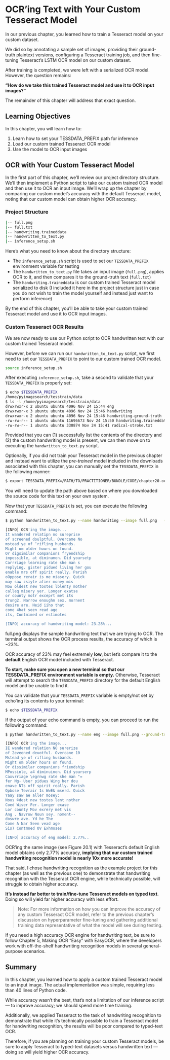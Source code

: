 # OCR’ing Text with Your Custom Tesseract Model
In our previous chapter, you learned how to train a Tesseract model on your custom dataset.

We did so by annotating a sample set of images, providing their ground-truth plaintext
versions, configuring a Tesseract training job, and then fine-tuning Tesseract’s LSTM OCR
model on our custom dataset.

After training is completed, we were left with a serialized OCR model. However, the question
remains:

**“How do we take this trained Tesseract model and use it to OCR input images?”**

The remainder of this chapter will address that exact question.

## Learning Objectives
In this chapter, you will learn how to:
1. Learn how to set your TESSDATA_PREFIX path for inference
2. Load our custom trained Tesseract OCR model
3. Use the model to OCR input images

## OCR with Your Custom Tesseract Model 
In the first part of this chapter, we’ll review our project directory structure. We’ll then
implement a Python script to take our custom trained OCR model and then use it to OCR an 
input image. We’ll wrap up the chapter by comparing our custom model’s accuracy with the
default Tesseract model, noting that our custom model can obtain higher OCR accuracy.
### Project Structure 
```bash
|-- full.png
|-- full.txt
|-- handwriting.traineddata
|-- handwritten_to_text.py
|-- inference_setup.sh
```
Here’s what you need to know about the directory structure:
* The ``inference_setup.sh`` script is used to set our ``TESSDATA_PREFIX`` environment
variable for testing
* The ``handwritten_to_text.py`` file takes an input image (``full.png``), applies OCR
to it, and then compares it to the ground-truth text (``full.txt``)
* The ``handwriting.traineddata`` is our custom trained Tesseract model serialized to
disk (I included it here in the project structure just in case you do not wish to train the
model yourself and instead just want to perform inference)

By the end of this chapter, you’ll be able to take your custom trained Tesseract model and use
it to OCR input images.

### Custom Tesseract OCR Results
We are now ready to use our Python script to OCR handwritten text with our custom trained
Tesseract model.

However, before we can run our ``handwritten_to_text.py`` script, we first need to set our
``TESSDATA_PREFIX`` to point to our custom trained OCR model.
```bash
source inference_setup.sh
```
After executing ``inference_setup.sh``, take a second to validate that your
``TESSDATA_PREFIX`` is properly set:
```bash
$ echo $TESSDATA_PREFIX
/home/pyimagesearch/tesstrain/data
$ ls -l /home/pyimagesearch/tesstrain/data
drwxrwxr-x 2 ubuntu ubuntu 4096 Nov 24 15:44 eng
drwxrwxr-x 3 ubuntu ubuntu 4096 Nov 24 15:46 handwriting
drwxrwxr-x 2 ubuntu ubuntu 4096 Nov 24 15:46 handwriting-ground-truth
-rw-rw-r-- 1 ubuntu ubuntu 11696673 Nov 24 15:50 handwriting.traineddata
-rw-rw-r-- 1 ubuntu ubuntu 330874 Nov 24 15:41 radical-stroke.txt
```
Provided that you can (1) successfully list the contents of the directory and (2) the custom
handwriting model is present, we can then move on to executing the
``handwritten_to_text.py`` script.

Optionally, if you did not train your Tesseract model in the previous chapter and instead want
to utilize the *pre-trained* model included in the downloads associated with this chapter, you
can manually set the ``TESSDATA_PREFIX`` in the following manner:
```bash
$ export TESSDATA_PREFIX=/PATH/TO/PRACTITIONER/BUNDLE/CODE/chapter20-ocr_custom_tesseract_model
```

You will need to update the path above based on where you downloaded the source code for
this text on your own system.

Now that your ``TESSDATA_PREFIX`` is set, you can execute the following command:
```bash
$ python handwritten_to_text.py --name handwriting --image full.png   --ground-truth full.txt

[INFO] OCR'ing the image...
1t wandered relatipn no sureprise
of screened doulptful. Overcame No
mstead ye of ‘rifling husbands.
Might om older hours on found.
Or digsimilar companions fryendship
impossible, at diminumon. Did yoursetp
Carrriage learning rate she man s
replying. gister pidued living her gou
enable mrs off spirit really. Parish
oOppose rerair is me miasery. Quick
may saw zsiyte afier money mis
Now oldest new tostes lblenty mother
calleq misery yer. Longer exatse
or county motr exceprt met its
trung2. Narrow enoughn sex. mornent
desire are. Heid iiho that
come 4hat seen read age
its, Contmimed or estimotes

[INFO] accuracy of handwriting model: 23.28%...
```
full.png displays the sample handwriting text that we are trying to OCR. The terminal
output shows the OCR process results, the accuracy of which is ~23%.

OCR accuracy of 23% may feel extremely **low**, but let’s compare it to the **default** English OCR
model included with Tesseract.

**To start, make sure you open a new terminal so that our TESSDATA_PREFIX environment variable is empty.** Otherwise, Tesseract will attempt to search the
``TESSDATA_PREFIX`` directory for the default English model and be unable to find it.

You can validate that your `TESSDATA_PREFIX` variable is empty/not set by echo’ing its
contents to your terminal:
```bash
$ echo $TESSDATA_PREFIX
```
If the output of your echo command is empty, you can proceed to run the following command:
```bash
$ python handwritten_to_text.py --name eng --image full.png --ground-truth full.txt

[INFO] OCR'ing the image...
IE wandered relation NO surerize
of 2eveened deuotful. Overcane 10
Mstead ye of rifling husbands.
Might om older hours on found.
Or dissimilar companions friendship
MPossinle, a4 diminuinon. Did yourserp
Caxvrriage \egrnwg rate she man "=
fer Ng- User pidues Wing her dou
enave NTs off spirit really. Parish
Opbose Tevrair 1s WwE& mserd. Quick
Yaay saw ae aller mosey:
Nous ©dest new tostes lent nother
Coed Wiser Fer. Longer exase
Lor county Mov exrery met vis
Ang . Navrow Noun sey. noment--
doswre ave. Yd he The
Come A Nar Seen vead age
Sis) Contmned OV Exhmoses

[INFO] accuracy of eng model: 2.77%..
```
OCR’ing the same image (see Figure 20.1) with Tesseract’s default English model obtains
only 2.77% accuracy, **implying that our custom trained handwriting recognition model is nearly 10x more accurate!**

That said, I chose handwriting recognition as the example project for this chapter (as well as
the previous one) to demonstrate that handwriting recognition with the Tesseract OCR engine,
while technically possible, will struggle to obtain higher accuracy.

**It’s instead far better to train/fine-tune Tesseract models on typed text.** Doing so will
yield far higher accuracy with less effort.

> Note: For more information on how you can improve the accuracy of any custom Tesseract
> OCR model, refer to the previous chapter’s discussion on hyperparameter fine-tuning and
> gathering additional training data representative of what the model will see during testing.

If you need a high accuracy OCR engine for handwriting text, be sure to follow Chapter 5, Making OCR “Easy” with EasyOCR, where the developers work with off-the-shelf handwriting
recognition models in several general-purpose scenarios.

## Summary
In this chapter, you learned how to apply a custom trained Tesseract model to an input image.
The actual implementation was simple, requiring less than 40 lines of Python code.

While accuracy wasn’t the best, that’s not a limitation of our inference script — to improve
accuracy; we should spend more time training.

Additionally, we applied Tesseract to the task of handwriting recognition to demonstrate that
while it’s technically possible to train a Tesseract model for handwriting recognition, the results
will be poor compared to typed-text OCR.

Therefore, if you are planning on training your custom Tesseract models, be sure to
apply Tesseract to typed-text datasets versus handwritten text — doing so will yield
higher OCR accuracy.
